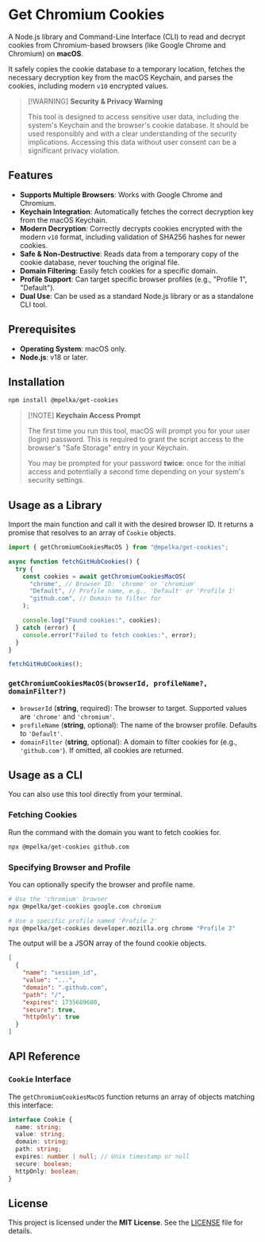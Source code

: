 # Get Chromium Cookies

A Node.js library and Command-Line Interface (CLI) to read and decrypt cookies from Chromium-based browsers (like Google Chrome and Chromium) on **macOS**.

It safely copies the cookie database to a temporary location, fetches the necessary decryption key from the macOS Keychain, and parses the cookies, including modern `v10` encrypted values.

> [\!WARNING]
> **Security & Privacy Warning**
>
> This tool is designed to access sensitive user data, including the system's Keychain and the browser's cookie database. It should be used responsibly and with a clear understanding of the security implications. Accessing this data without user consent can be a significant privacy violation.

## Features

  - **Supports Multiple Browsers**: Works with Google Chrome and Chromium.
  - **Keychain Integration**: Automatically fetches the correct decryption key from the macOS Keychain.
  - **Modern Decryption**: Correctly decrypts cookies encrypted with the modern `v10` format, including validation of SHA256 hashes for newer cookies.
  - **Safe & Non-Destructive**: Reads data from a temporary copy of the cookie database, never touching the original file.
  - **Domain Filtering**: Easily fetch cookies for a specific domain.
  - **Profile Support**: Can target specific browser profiles (e.g., "Profile 1", "Default").
  - **Dual Use**: Can be used as a standard Node.js library or as a standalone CLI tool.

## Prerequisites

  - **Operating System**: macOS only.
  - **Node.js**: v18 or later.

## Installation

```bash
npm install @mpelka/get-cookies
```

> [\!NOTE]
> **Keychain Access Prompt**
>
> The first time you run this tool, macOS will prompt you for your user (login) password. This is required to grant the script access to the browser's "Safe Storage" entry in your Keychain.
>
> You may be prompted for your password **twice**: once for the initial access and potentially a second time depending on your system's security settings.

## Usage as a Library

Import the main function and call it with the desired browser ID. It returns a promise that resolves to an array of `Cookie` objects.

```typescript
import { getChromiumCookiesMacOS } from "@mpelka/get-cookies";

async function fetchGitHubCookies() {
  try {
    const cookies = await getChromiumCookiesMacOS(
      "chrome", // Browser ID: 'chrome' or 'chromium'
      "Default", // Profile name, e.g., 'Default' or 'Profile 1'
      "github.com", // Domain to filter for
    );

    console.log("Found cookies:", cookies);
  } catch (error) {
    console.error("Failed to fetch cookies:", error);
  }
}

fetchGitHubCookies();
```

### `getChromiumCookiesMacOS(browserId, profileName?, domainFilter?)`

  - `browserId` (**string**, required): The browser to target. Supported values are `'chrome'` and `'chromium'`.
  - `profileName` (**string**, optional): The name of the browser profile. Defaults to `'Default'`.
  - `domainFilter` (**string**, optional): A domain to filter cookies for (e.g., `'github.com'`). If omitted, all cookies are returned.

## Usage as a CLI

You can also use this tool directly from your terminal.

### Fetching Cookies

Run the command with the domain you want to fetch cookies for.

```bash
npx @mpelka/get-cookies github.com
```

### Specifying Browser and Profile

You can optionally specify the browser and profile name.

```bash
# Use the 'chromium' browser
npx @mpelka/get-cookies google.com chromium

# Use a specific profile named 'Profile 2'
npx @mpelka/get-cookies developer.mozilla.org chrome "Profile 2"
```

The output will be a JSON array of the found cookie objects.

```json
[
  {
    "name": "session_id",
    "value": "...",
    "domain": ".github.com",
    "path": "/",
    "expires": 1735689600,
    "secure": true,
    "httpOnly": true
  }
]
```

## API Reference

### `Cookie` Interface

The `getChromiumCookiesMacOS` function returns an array of objects matching this interface:

```typescript
interface Cookie {
  name: string;
  value: string;
  domain: string;
  path: string;
  expires: number | null; // Unix timestamp or null
  secure: boolean;
  httpOnly: boolean;
}
```

## License

This project is licensed under the **MIT License**. See the [LICENSE](https://www.google.com/search?q=LICENSE) file for details.